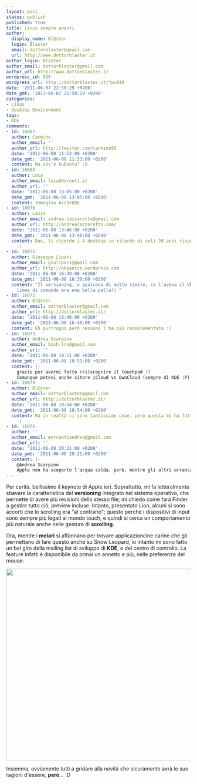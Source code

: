 ```yaml
---
layout: post
status: publish
published: true
title: Linux sempre avanti
author:
  display_name: Bl@ster
  login: Blaster
  email: dottorblaster@gmail.com
  url: http://www.dottorblaster.it
author_login: Blaster
author_email: dottorblaster@gmail.com
author_url: http://www.dottorblaster.it
wordpress_id: 919
wordpress_url: http://dottorblaster.it/?p=919
date: '2011-06-07 22:58:29 +0200'
date_gmt: '2011-06-07 21:58:29 +0200'
categories:
- Linux
- Desktop Environment
tags:
- KDE
comments:
- id: 16067
  author: Carmine
  author_email: ''
  author_url: http://twitter.com/carmine93
  date: '2011-06-08 11:53:00 +0200'
  date_gmt: '2011-06-08 11:53:00 +0200'
  content: Ma cos'è kubuntu? :O
- id: 16068
  author: Luca
  author_email: luca@darenti.it
  author_url: ''
  date: '2011-06-08 13:05:00 +0200'
  date_gmt: '2011-06-08 13:05:00 +0200'
  content: Immagino Arch+KDE
- id: 16070
  author: Lazza
  author_email: andrea.lazzarotto@gmail.com
  author_url: http://andrealazzarotto.com/
  date: '2011-06-08 13:46:00 +0200'
  date_gmt: '2011-06-08 13:46:00 +0200'
  content: Doc, ti ricordo i 4 desktop in ritardo di soli 20 anni rispetto a UNIX.
    ;)
- id: 16071
  author: Giuseppe Lipari
  author_email: giulipari@gmail.com
  author_url: http://okpanico.wordpress.com
  date: '2011-06-08 16:39:00 +0200'
  date_gmt: '2011-06-08 16:39:00 +0200'
  content: "Il versioning, o qualcosa di molto simile, ce l'aveva il VMS... :)  http://en.wikipedia.org/wiki/OpenVMS\n(a
    linea di comando era una bella palla!) "
- id: 16072
  author: Bl@ster
  author_email: dottorblaster@gmail.com
  author_url: http://dottorblaster.it/
  date: '2011-06-08 16:40:00 +0200'
  date_gmt: '2011-06-08 16:40:00 +0200'
  content: Eh purtroppo però nessuno l'ha più reimplementato :(
- id: 16073
  author: Andrea Scarpino
  author_email: bash.lnx@gmail.com
  author_url: ''
  date: '2011-06-08 18:51:00 +0200'
  date_gmt: '2011-06-08 18:51:00 +0200'
  content: |-
    grazie per avermi fatto (ri)scoprire il touchpad :)
    Comunque potevi anche citare iCloud vs OwnCloud (sempre di KDE :P) anche lui è arrivato prima!
- id: 16074
  author: Bl@ster
  author_email: dottorblaster@gmail.com
  author_url: http://dottorblaster.it/
  date: '2011-06-08 18:54:00 +0200'
  date_gmt: '2011-06-08 18:54:00 +0200'
  content: Ma in realtà ci sono tantissime cose, però questa mi ha fatto riflettere
    :)
- id: 16076
  author: ''
  author_email: mercantiandrea@gmail.com
  author_url: ''
  date: '2011-06-08 20:21:00 +0200'
  date_gmt: '2011-06-08 20:21:00 +0200'
  content: |-
    @Andrea Scarpino
    Apple non ha scoperto l'acqua calda, però, mentre gli altri arrancavano con le due manopole dell'acqua fredda e calda, a Cupertino hanno tirato fuori il miscelatore.
---
```

<p>Per carità, bellissimo il keynote di Apple ieri. Soprattutto, mi fa letteralmente sbavare la caratteristica del <strong>versioning</strong> integrato nel sistema operativo, che permette di avere più revisioni dello stesso file; mi chiedo come farà Finder a gestire tutto ciò, preview incluse. Intanto, presentato Lion, alcuni si sono accorti che lo scrolling era "al contrario"; questo perchè i dispositivi di input sono sempre più legati al mondo touch, e quindi si cerca un comportamento più naturale anche nelle gesture di <strong>scrolling</strong>.</p>
<p>Ora, mentre i <strong>melari</strong> si affannano per trovare applicazioncine carine che gli permettano di fare questo anche su Snow Leopard, io intanto mi sono fatto un bel giro della mailing list di sviluppo di <strong>KDE</strong>, e del centro di controllo. La feature infatti è disponibile da ormai un annetto e più, nelle preferenze del mouse:</p>
<p style="text-align: center;"><img class="alignnone" src="http://i52.tinypic.com/287q5mp.png" alt="" width="650" height="522" /></p>
<p style="text-align: left;">Insomma, ovviamente tutti a gridare alla novità che sicuramente avrà le sue ragioni d'essere, <strong>però</strong>... :D</p>
